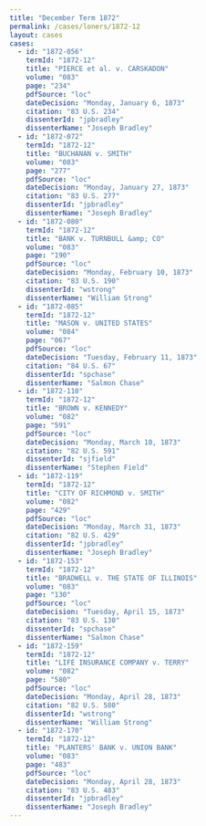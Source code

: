 ```yaml
---
title: "December Term 1872"
permalink: /cases/loners/1872-12
layout: cases
cases:
  - id: "1872-056"
    termId: "1872-12"
    title: "PIERCE et al. v. CARSKADON"
    volume: "083"
    page: "234"
    pdfSource: "loc"
    dateDecision: "Monday, January 6, 1873"
    citation: "83 U.S. 234"
    dissenterId: "jpbradley"
    dissenterName: "Joseph Bradley"
  - id: "1872-072"
    termId: "1872-12"
    title: "BUCHANAN v. SMITH"
    volume: "083"
    page: "277"
    pdfSource: "loc"
    dateDecision: "Monday, January 27, 1873"
    citation: "83 U.S. 277"
    dissenterId: "jpbradley"
    dissenterName: "Joseph Bradley"
  - id: "1872-080"
    termId: "1872-12"
    title: "BANK v. TURNBULL &amp; CO"
    volume: "083"
    page: "190"
    pdfSource: "loc"
    dateDecision: "Monday, February 10, 1873"
    citation: "83 U.S. 190"
    dissenterId: "wstrong"
    dissenterName: "William Strong"
  - id: "1872-085"
    termId: "1872-12"
    title: "MASON v. UNITED STATES"
    volume: "084"
    page: "067"
    pdfSource: "loc"
    dateDecision: "Tuesday, February 11, 1873"
    citation: "84 U.S. 67"
    dissenterId: "spchase"
    dissenterName: "Salmon Chase"
  - id: "1872-110"
    termId: "1872-12"
    title: "BROWN v. KENNEDY"
    volume: "082"
    page: "591"
    pdfSource: "loc"
    dateDecision: "Monday, March 10, 1873"
    citation: "82 U.S. 591"
    dissenterId: "sjfield"
    dissenterName: "Stephen Field"
  - id: "1872-119"
    termId: "1872-12"
    title: "CITY OF RICHMOND v. SMITH"
    volume: "082"
    page: "429"
    pdfSource: "loc"
    dateDecision: "Monday, March 31, 1873"
    citation: "82 U.S. 429"
    dissenterId: "jpbradley"
    dissenterName: "Joseph Bradley"
  - id: "1872-153"
    termId: "1872-12"
    title: "BRADWELL v. THE STATE OF ILLINOIS"
    volume: "083"
    page: "130"
    pdfSource: "loc"
    dateDecision: "Tuesday, April 15, 1873"
    citation: "83 U.S. 130"
    dissenterId: "spchase"
    dissenterName: "Salmon Chase"
  - id: "1872-159"
    termId: "1872-12"
    title: "LIFE INSURANCE COMPANY v. TERRY"
    volume: "082"
    page: "580"
    pdfSource: "loc"
    dateDecision: "Monday, April 28, 1873"
    citation: "82 U.S. 580"
    dissenterId: "wstrong"
    dissenterName: "William Strong"
  - id: "1872-170"
    termId: "1872-12"
    title: "PLANTERS' BANK v. UNION BANK"
    volume: "083"
    page: "483"
    pdfSource: "loc"
    dateDecision: "Monday, April 28, 1873"
    citation: "83 U.S. 483"
    dissenterId: "jpbradley"
    dissenterName: "Joseph Bradley"
---
```


